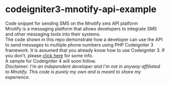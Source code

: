 # codeigniter3-mnotify-api-example
Code snippet for sending SMS on the Mnotify sms API platform<br>
Mnotify is a messaging platform that allows developers to integrate SMS and other messaging tools into their systems.<br>
The code shown in this repo demonstrate how a developer can use the API to send messages to multiple phone numbers using PHP Codeigniter 3 framework.
It is assumed that you already know how to use Codeigniter 3. If you don't, please <a href="https://codeigniter.com/userguide3/overview/at_a_glance.html">click here</a> for some info.<br>
A sample for Codeigniter 4 will soon follow.<br>
<em > Disclaimer: I'm an independent developer and I'm not in anyway affiliated to Mnotify. This code is purely my own and is meant to share my experience.</em>
